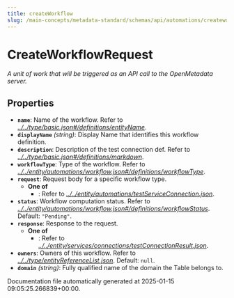 ```yaml
---
title: createWorkflow
slug: /main-concepts/metadata-standard/schemas/api/automations/createworkflow
---
```


# CreateWorkflowRequest

*A unit of work that will be triggered as an API call to the OpenMetadata server.*

## Properties

- **`name`**: Name of the workflow. Refer to *[../../type/basic.json#/definitions/entityName](#/../type/basic.json#/definitions/entityName)*.
- **`displayName`** *(string)*: Display Name that identifies this workflow definition.
- **`description`**: Description of the test connection def. Refer to *[../../type/basic.json#/definitions/markdown](#/../type/basic.json#/definitions/markdown)*.
- **`workflowType`**: Type of the workflow. Refer to *[../../entity/automations/workflow.json#/definitions/workflowType](#/../entity/automations/workflow.json#/definitions/workflowType)*.
- **`request`**: Request body for a specific workflow type.
  - **One of**
    - : Refer to *[../../entity/automations/testServiceConnection.json](#/../entity/automations/testServiceConnection.json)*.
- **`status`**: Workflow computation status. Refer to *[../../entity/automations/workflow.json#/definitions/workflowStatus](#/../entity/automations/workflow.json#/definitions/workflowStatus)*. Default: `"Pending"`.
- **`response`**: Response to the request.
  - **One of**
    - : Refer to *[../../entity/services/connections/testConnectionResult.json](#/../entity/services/connections/testConnectionResult.json)*.
- **`owners`**: Owners of this workflow. Refer to *[../../type/entityReferenceList.json](#/../type/entityReferenceList.json)*. Default: `null`.
- **`domain`** *(string)*: Fully qualified name of the domain the Table belongs to.


Documentation file automatically generated at 2025-01-15 09:05:25.266839+00:00.
